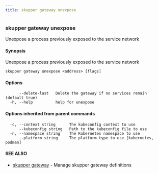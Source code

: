 ```yaml
---
title: skupper gateway unexpose
---
```

### skupper gateway unexpose

Unexpose a process previously exposed to the service network

#### Synopsis

Unexpose a process previously exposed to the service network

```
skupper gateway unexpose <address> [flags]
```

#### Options

```
      --delete-last   Delete the gateway if no services remain (default true)
  -h, --help          help for unexpose
```

#### Options inherited from parent commands

```
  -c, --context string      The kubeconfig context to use
      --kubeconfig string   Path to the kubeconfig file to use
  -n, --namespace string    The Kubernetes namespace to use
      --platform string     The platform type to use [kubernetes, podman]
```

#### SEE ALSO

* [skupper gateway](skupper_gateway.html)	 - Manage skupper gateway definitions

<!-- ###### Auto generated by spf13/cobra on 1-Feb-2024
 -->